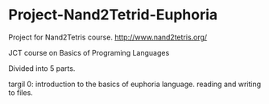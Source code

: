 # Project-Nand2Tetrid-Euphoria
Project for Nand2Tetris course. http://www.nand2tetris.org/

JCT course on Basics of Programing Languages

Divided into 5 parts.

targil 0: introduction to the basics of euphoria language. reading and writing to files.
